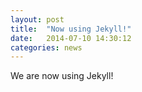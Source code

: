 ```yaml
---
layout: post
title:  "Now using Jekyll!"
date:   2014-07-10 14:30:12
categories: news
---
```


We are now using Jekyll!

